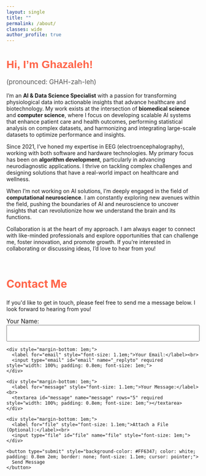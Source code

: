 ```yaml
---
layout: single
title: ""
permalink: /about/
classes: wide
author_profile: true
---
```


<h1 style="color: #FF6347; font-size: 2em; font-family: 'Cursive', sans-serif;">Hi, I’m Ghazaleh!</h1>
<p style="font-size: 1.2em; color: #555;">(pronounced: GHAH-zah-leh)</p>

<p>I’m an <strong>AI & Data Science Specialist</strong> with a passion for transforming physiological data into actionable insights that advance healthcare and biotechnology. My work exists at the intersection of <strong>biomedical science</strong> and <strong>computer science</strong>, where I focus on developing scalable AI systems that enhance patient care and health outcomes, performing statistical analysis on complex datasets, and harmonizing and integrating large-scale datasets to optimize performance and insights.</p>

<p>Since 2021, I’ve honed my expertise in EEG (electroencephalography), working with both software and hardware technologies. My primary focus has been on <strong>algorithm development</strong>, particularly in advancing neurodiagnostic applications. I thrive on tackling complex challenges and designing solutions that have a real-world impact on healthcare and wellness.</p>

<p>When I’m not working on AI solutions, I’m deeply engaged in the field of <strong>computational neuroscience</strong>. I am constantly exploring new avenues within the field, pushing the boundaries of AI and neuroscience to uncover insights that can revolutionize how we understand the brain and its functions.</p>

<p>Collaboration is at the heart of my approach. I am always eager to connect with like-minded professionals and explore opportunities that can challenge me, foster innovation, and promote growth. If you’re interested in collaborating or discussing ideas, I’d love to hear from you!</p>

<section id="contact" style="padding: 2em 0; margin-top: -1em;">
  <h2 style="font-size: 2em; color: #FF6347;">Contact Me</h2>
  <p>If you'd like to get in touch, please feel free to send me a message below. I look forward to hearing from you!</p>

  <form action="https://formspree.io/f/myzzkpzn" method="POST" enctype="multipart/form-data">
    <div style="margin-bottom: 1em;">
      <label for="name" style="font-size: 1.1em;">Your Name:</label><br>
      <input type="text" id="name" name="name" required style="width: 100%; padding: 0.8em; font-size: 1em;">
    </div>

    <div style="margin-bottom: 1em;">
      <label for="email" style="font-size: 1.1em;">Your Email:</label><br>
      <input type="email" id="email" name="_replyto" required style="width: 100%; padding: 0.8em; font-size: 1em;">
    </div>

    <div style="margin-bottom: 1em;">
      <label for="message" style="font-size: 1.1em;">Your Message:</label><br>
      <textarea id="message" name="message" rows="5" required style="width: 100%; padding: 0.8em; font-size: 1em;"></textarea>
    </div>

    <div style="margin-bottom: 1em;">
      <label for="file" style="font-size: 1.1em;">Attach a File (Optional):</label><br>
      <input type="file" id="file" name="file" style="font-size: 1em;">
    </div>

    <button type="submit" style="background-color: #FF6347; color: white; padding: 0.8em 2em; border: none; font-size: 1.1em; cursor: pointer;">
      Send Message
    </button>
  </form>
</section>


